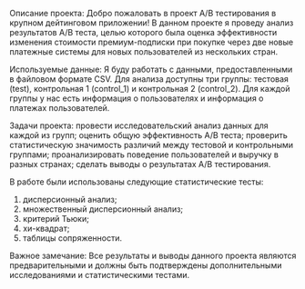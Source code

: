 Описание проекта:
Добро пожаловать в проект A/B тестирования в крупном дейтинговом приложении! В данном проекте я проведу анализ результатов A/B теста, целью которого была оценка эффективности изменения стоимости премиум-подписки при покупке через две новые платежные системы для новых пользователей из нескольких стран.

Используемые данные:
Я буду работать с данными, предоставленными в файловом формате CSV. Для анализа доступны три группы: тестовая (test), контрольная 1 (control_1) и контрольная 2 (control_2). Для каждой группы у нас есть информация о пользователях и информация о платежах пользователей.

Задачи проекта:
провести исследовательский анализ данных для каждой из групп;
оценить общую эффективность A/B теста;
проверить статистическую значимость различий между тестовой и контрольными группами;
проанализировать поведение пользователей и выручку в разных странах;
cделать выводы  о результатах A/B тестирования.

В работе были использованы следующие статистические тесты:

1. дисперсионный анализ;
2. множественный дисперсионный анализ;
3. критерий Тьюки;
4. хи-квадрат;
5. таблицы сопряженности.

Важное замечание:
Все результаты и выводы данного проекта являются предварительными и должны быть подтверждены дополнительными исследованиями и статистическими тестами.

